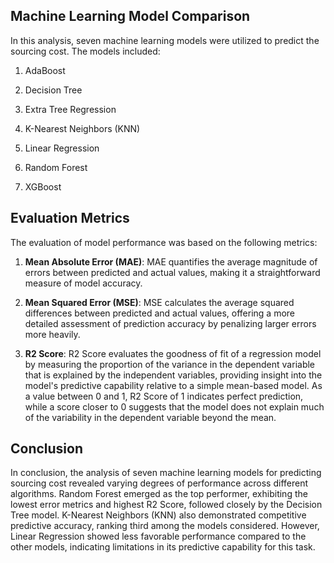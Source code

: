 ## Machine Learning Model Comparison
In this analysis, seven machine learning models were utilized to predict the sourcing cost. The models included:

1. AdaBoost

2. Decision Tree

3. Extra Tree Regression

4. K-Nearest Neighbors (KNN)

5. Linear Regression

6. Random Forest

7. XGBoost

## Evaluation Metrics
The evaluation of model performance was based on the following metrics:

1. **Mean Absolute Error (MAE)**: MAE quantifies the average magnitude of errors between predicted and actual values, making it a straightforward measure of model accuracy.
2. **Mean Squared Error (MSE)**: MSE calculates the average squared differences between predicted and actual values, offering a more detailed assessment of prediction accuracy by penalizing larger errors more heavily.

3. **R2 Score**: R2 Score evaluates the goodness of fit of a regression model by measuring the proportion of the variance in the dependent variable that is explained by the independent variables, providing insight into the model's predictive capability relative to a simple mean-based model. As a value between 0 and 1, R2 Score of 1 indicates perfect prediction, while a score closer to 0 suggests that the model does not explain much of the variability in the dependent variable beyond the mean.

## Conclusion
In conclusion, the analysis of seven machine learning models for predicting sourcing cost revealed varying degrees of performance across different algorithms. Random Forest emerged as the top performer, exhibiting the lowest error metrics and highest R2 Score, followed closely by the Decision Tree model. K-Nearest Neighbors (KNN) also demonstrated competitive predictive accuracy, ranking third among the models considered. However, Linear Regression showed less favorable performance compared to the other models, indicating limitations in its predictive capability for this task.
